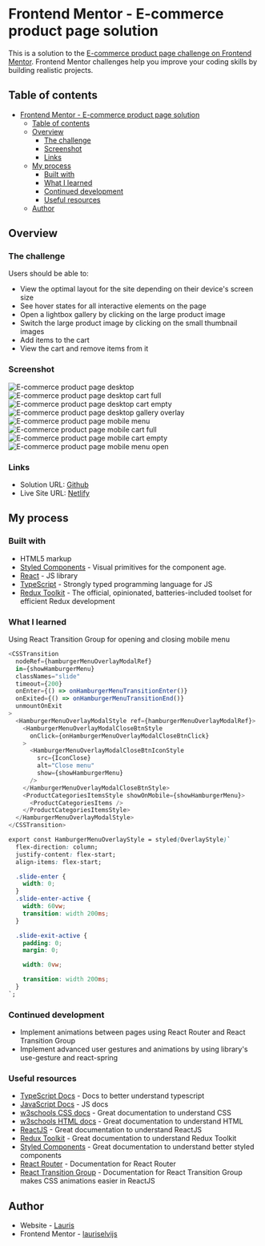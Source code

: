 # Frontend Mentor - E-commerce product page solution

This is a solution to the [E-commerce product page challenge on Frontend Mentor](https://www.frontendmentor.io/challenges/ecommerce-product-page-UPsZ9MJp6). Frontend Mentor challenges help you improve your coding skills by building realistic projects.

## Table of contents

- [Frontend Mentor - E-commerce product page solution](#frontend-mentor---e-commerce-product-page-solution)
  - [Table of contents](#table-of-contents)
  - [Overview](#overview)
    - [The challenge](#the-challenge)
    - [Screenshot](#screenshot)
    - [Links](#links)
  - [My process](#my-process)
    - [Built with](#built-with)
    - [What I learned](#what-i-learned)
    - [Continued development](#continued-development)
    - [Useful resources](#useful-resources)
  - [Author](#author)

## Overview

### The challenge

Users should be able to:

- View the optimal layout for the site depending on their device's screen size
- See hover states for all interactive elements on the page
- Open a lightbox gallery by clicking on the large product image
- Switch the large product image by clicking on the small thumbnail images
- Add items to the cart
- View the cart and remove items from it

### Screenshot

![E-commerce product page desktop](https://user-images.githubusercontent.com/85683069/190152987-7ffc90c0-44f9-443d-b878-0af177260d73.png)
![E-commerce product page desktop cart full](https://user-images.githubusercontent.com/85683069/190153002-5fd22439-0757-446b-aaac-22ccb2f1b505.png)
![E-commerce product page desktop cart empty](https://user-images.githubusercontent.com/85683069/190152996-3a089f5a-698b-4303-839f-c88361f03d78.png)
![E-commerce product page desktop gallery overlay](https://user-images.githubusercontent.com/85683069/190153008-34d0c8a8-8ed3-4a5e-89ba-0e7975621c2f.png)
![E-commerce product page mobile menu](https://user-images.githubusercontent.com/85683069/179802965-8b2abbf3-22aa-462c-baef-8381ca1cbaf6.png)
![E-commerce product page mobile cart full](https://user-images.githubusercontent.com/85683069/179801348-f516e391-4718-4349-af6f-91b6daebf4b6.png)
![E-commerce product page mobile cart empty](https://user-images.githubusercontent.com/85683069/179801350-23e7f409-6bd3-4848-b1a3-4a689d2a16f8.png)
![E-commerce product page mobile menu open](https://user-images.githubusercontent.com/85683069/179801323-96f9afa6-d113-4833-88a8-295ac822fe55.png)

### Links

- Solution URL: [Github](https://github.com/lauriselvijs/e-commerce-product-page)
- Live Site URL: [Netlify](https://289f4f-e-commerce-product-page.netlify.app/)

## My process

### Built with

- HTML5 markup
- [Styled Components](https://styled-components.com//) - Visual primitives for the component age.
- [React](https://reactjs.org/) - JS library
- [TypeScript](https://www.typescriptlang.org/) - Strongly typed programming language for JS
- [Redux Toolkit](https://redux-toolkit.js.org/) - The official, opinionated, batteries-included toolset for efficient Redux development

### What I learned

Using React Transition Group for opening and closing mobile menu

```js
<CSSTransition
  nodeRef={hamburgerMenuOverlayModalRef}
  in={showHamburgerMenu}
  classNames="slide"
  timeout={200}
  onEnter={() => onHamburgerMenuTransitionEnter()}
  onExited={() => onHamburgerMenuTransitionEnd()}
  unmountOnExit
>
  <HamburgerMenuOverlayModalStyle ref={hamburgerMenuOverlayModalRef}>
    <HamburgerMenuOverlayModalCloseBtnStyle
      onClick={onHamburgerMenuOverlayModalCloseBtnClick}
    >
      <HamburgerMenuOverlayModalCloseBtnIconStyle
        src={IconClose}
        alt="Close menu"
        show={showHamburgerMenu}
      />
    </HamburgerMenuOverlayModalCloseBtnStyle>
    <ProductCategoriesItemsStyle showOnMobile={showHamburgerMenu}>
      <ProductCategoriesItems />
    </ProductCategoriesItemsStyle>
  </HamburgerMenuOverlayModalStyle>
</CSSTransition>
```

```css
export const HamburgerMenuOverlayStyle = styled(OverlayStyle)`
  flex-direction: column;
  justify-content: flex-start;
  align-items: flex-start;

  .slide-enter {
    width: 0;
  }
  .slide-enter-active {
    width: 60vw;
    transition: width 200ms;
  }

  .slide-exit-active {
    padding: 0;
    margin: 0;

    width: 0vw;

    transition: width 200ms;
  }
`;

```

### Continued development

- Implement animations between pages using React Router and React Transition Group
- Implement advanced user gestures and animations by using library's use-gesture and react-spring

### Useful resources

- [TypeScript Docs](https://www.typescriptlang.org/docs/) - Docs to better understand typescript
- [JavaScript Docs](https://developer.mozilla.org/en-US/docs/Web/JavaScript) - JS docs
- [w3schools CSS docs](https://www.w3schools.com/css/default.asp) - Great documentation to understand CSS
- [w3schools HTML docs](https://www.w3schools.com/html/default.asp) - Great documentation to understand HTML
- [ReactJS](https://reactjs.org/docs/getting-started.html) - Great documentation to understand ReactJS
- [Redux Toolkit](https://redux-toolkit.js.org/usage/usage-guide) - Great documentation to understand Redux Toolkit
- [Styled Components](https://styled-components.com/docs) - Great documentation to understand better styled components
- [React Router](https://reactrouter.com/docs/en/v6/getting-started/overview) - Documentation for React Router
- [React Transition Group](https://reactcommunity.org/react-transition-group/) - Documentation for React Transition Group makes CSS animations easier in ReactJS

## Author

- Website - [Lauris](https://portfolio-rouge-seven.vercel.app/)
- Frontend Mentor - [lauriselvijs](https://www.frontendmentor.io/profile/lauriselvijs)
